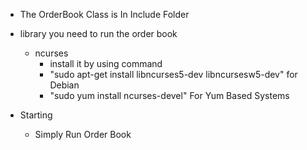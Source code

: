 - The OrderBook Class is In Include Folder
- library you need to run the order book
    - ncurses
        - install it by using command
        - "sudo apt-get install libncurses5-dev libncursesw5-dev" for Debian
        - "sudo yum install ncurses-devel" For Yum Based Systems

- Starting
    - Simply Run Order Book
